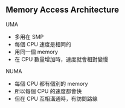 ## Memory Access Architecture
UMA 
+ 多用在 SMP
+ 每個 CPU 速度是相同的
+ 用同一個 memory
+ 在 CPU 數量增加時，速度就會相對變慢

NUMA
+ 每個 CPU 都有個別的 memory 
+ 所以每個 CPU 的速度都會快
+ 但在 CPU 互相溝通時，有訪問路線

